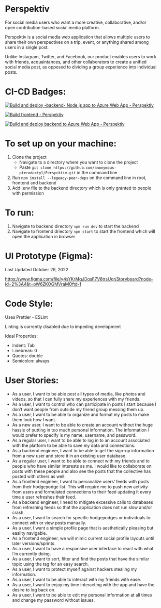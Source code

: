 # Perspektiv
For social media users who want a more creative, collaborative, and/or open contribution-based social media platform. 

Perspektiv is a social media web application that allows multiple users to share their own perspectives on a trip, event, or anything shared among users in a single post. 

Unlike Instagram, Twitter, and Facebook, our product enables users to work with friends, acquaintances, and other collaborators to create a unified social media post, as opposed to dividing a group experience into individual posts.

# CI-CD Badges:
[![Build and deploy -backend- Node.js app to Azure Web App - Perspektiv](https://github.com/anonymous-pterodactyl/Perspektiv/actions/workflows/ci-cd_perspektiv.yml/badge.svg)](https://github.com/anonymous-pterodactyl/Perspektiv/actions/workflows/ci-cd_perspektiv.yml)

[![Build frontend - Perspektiv](https://github.com/anonymous-pterodactyl/Perspektiv/actions/workflows/ci-cd_frontend.yml/badge.svg)](https://github.com/anonymous-pterodactyl/Perspektiv/actions/workflows/ci-cd_frontend.yml)

[![Build and deploy backend to Azure Web App - Perspektiv](https://github.com/anonymous-pterodactyl/Perspektiv/actions/workflows/ci-cd_backend.yml/badge.svg)](https://github.com/anonymous-pterodactyl/Perspektiv/actions/workflows/ci-cd_backend.yml)

# To set up on your machine:
1. Clone the project
   - Navigate to a directory where you want to clone the project
   - Paste `git clone https://github.com/anonymous-pterodactyl/Perspektiv.git` in the command line
3. Run `npm install --legeacy-peer-deps` on the command line in root, frontend and backend
4. Add .env file to the backend directory which is only granted to people with permission

# To run:
1. Navigate to backend directory `npm run dev` to start the backend
2. Navigate to frontend driectory `npm start` to start the frontend which will open the application in browser

# UI Prototype (Figma):
Last Updated October 29, 2022

https://www.figma.com/file/y4sYKrMqJDqsF7V8trsUqr/Storyboard?node-id=2%3A4&t=pW6ZKOGMVraMOftd-1

# Code Style:
Uses Prettier - ESLint

Linting is currently disabled due to impeding development

Ideal Properties:
   - Indent: Tab
   - Linebreak: 0
   - Quotes: double
   - Semicolon: always

# User Stories:
*  As a user, I want to be able post all types of media, like photos and videos, so that I can fully share my experiences with my friends.
*  As a user, I want to control who can participate in posts I start because I don’t want people from outside my friend group messing them up.
*  As a user, I want to be able to organize and format my posts to make them look how I want.
*  As a new user, I want to be able to create an account without the huge hassle of putting in too much personal information. The information I would prefer to specify is my name, username, and password.
*  As a regular user, I want to be able to log in to an account associated with the platform to be able to save my data and connections.
*  As a backend engineer, I want to be able to get the sign-up information from a new user and store it in an existing user database.
*  As a regular user, I want to be able to connect with my friends and to people who have similar interests as me. I would like to collaborate on posts with these people and also see the posts that the collective has posted with others as well.
*  As a frontend engineer, I want to personalize users’ feeds with posts from their hodgepodge list. This will require me to push new activity from users and formulated connections to their feed updating it every time a user refreshes their feed.
*  As a backend engineer, I need to mitigate excessive calls to databases from refreshing feeds so that the application does not run slow and/or crash.
*  As a user, I want to search for specific hodgepodges or individuals to connect with or view posts manually.
*  As a user, I want a simple profile page that is aesthetically pleasing but easilty navigable.
*  As a frontend engineer, we will mimic current social profile layouts until later versions/sprints.
*  As a user, I want to have a responsive user interface to react with what I’m currently doing.
*  As a user, I want to sort, filter and find the posts that have the similar topic using the tag for an easy search.
*  As a user, I want to protect myself against hackers stealing my information.
*  As a user, I want to be able to interact with my friends with ease.
*  As a user, I want to enjoy my time interacting with the app and have the desire to log back on.
*  As a user, I want to be able to edit my personal information at all times and change my password without issues.

